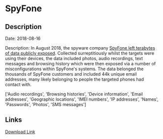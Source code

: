 # SpyFone

## Description

Date: 2018-08-16

Description:
In August 2018, the spyware company <a href="https://motherboard.vice.com/en_us/article/9kmj4v/spyware-company-spyfone-terabytes-data-exposed-online-leak" target="_blank" rel="noopener">SpyFone left terabytes of data publicly exposed</a>. Collected surreptitiously whilst the targets were using their devices, the data included photos, audio recordings, text messages and browsing history which were then exposed via a number of misconfigurations within SpyFone's systems. The data belonged the thousands of SpyFone customers and included 44k unique email addresses, many likely belonging to people the targeted phones had contact with.


['Audio recordings', 'Browsing histories', 'Device information', 'Email addresses', 'Geographic locations', 'IMEI numbers', 'IP addresses', 'Names', 'Passwords', 'Photos', 'SMS messages']

## Links

[Download Link](https://link-to.net/1229997/708.7946260472794/dynamic/?r=c3B5Zm9uZS5jb20=)